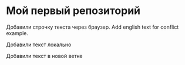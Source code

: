 # Мой первый репозиторий

Добавили строчку текста через браузер. Add english text for conflict example.

Добавили текст локально

Добавили текст в новой ветке
